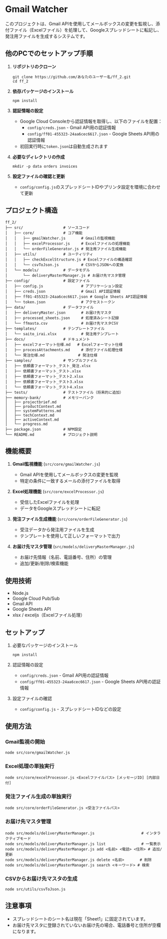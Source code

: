 # Gmail Watcher

このプロジェクトは、Gmail APIを使用してメールボックスの変更を監視し、添付ファイル（Excelファイル）を処理して、Googleスプレッドシートに転記し、発注用ファイルを生成するシステムです。

## 他のPCでのセットアップ手順

1. **リポジトリのクローン**
   ```
   git clone https://github.com/あなたのユーザー名/ff_2.git
   cd ff_2
   ```

2. **依存パッケージのインストール**
   ```
   npm install
   ```

3. **認証情報の設定**
   - Google Cloud Consoleから認証情報を取得し、以下のファイルを配置：
     - `config/creds.json` - Gmail API用の認証情報
     - `config/ff01-455323-24aa6cec6617.json` - Google Sheets API用の認証情報
   - 初回実行時に`token.json`は自動生成されます

4. **必要なディレクトリの作成**
   ```
   mkdir -p data orders invoices
   ```

5. **設定ファイルの確認と更新**
   - `config/config.js`のスプレッドシートIDやプリンタ設定を環境に合わせて更新

## プロジェクト構造

```
ff_2/
├── src/                  # ソースコード
│   ├── core/             # コア機能
│   │   ├── gmailWatcher.js       # Gmailの監視機能
│   │   ├── excelProcessor.js     # Excelファイルの処理機能
│   │   └── orderFileGenerator.js # 発注用ファイル生成機能
│   ├── utils/            # ユーティリティ
│   │   ├── checkExcelStructure.js # Excelファイルの構造確認
│   │   └── csvToJson.js          # CSVからJSONへの変換
│   └── models/           # データモデル
│       └── deliveryMasterManager.js # お届け先マスタ管理
├── config/               # 設定ファイル
│   ├── config.js                 # アプリケーション設定
│   ├── creds.json                # Gmail API認証情報
│   ├── ff01-455323-24aa6cec6617.json # Google Sheets API認証情報
│   └── token.json                # アクセストークン
├── data/                 # データファイル
│   ├── deliveryMaster.json       # お届け先マスタ
│   ├── processed_sheets.json     # 処理済みシート記録
│   └── ffmasta.csv               # お届け先マスタCSV
├── templates/            # テンプレートファイル
│   └── saito_irai.xlsx           # 発注用テンプレート
├── docs/                 # ドキュメント
│   ├── excelフォーマット仕様.md   # Excelフォーマット仕様
│   ├── processAttachments.md     # 添付ファイル処理仕様
│   └── 発注仕様.md               # 発注仕様
├── samples/              # サンプルファイル
│   ├── 依頼書フォーマット_テスト_発注.xlsx
│   ├── 依頼書フォーマット_テスト.xlsx
│   ├── 依頼書フォーマット_テスト2.xlsx
│   ├── 依頼書フォーマット_テスト3.xlsx
│   └── 依頼書フォーマット_テスト4.xlsx
├── tests/                # テストファイル（将来的に追加）
├── memory-bank/          # メモリーバンク
│   ├── projectbrief.md
│   ├── productContext.md
│   ├── systemPatterns.md
│   ├── techContext.md
│   ├── activeContext.md
│   └── progress.md
├── package.json          # NPM設定
└── README.md             # プロジェクト説明
```

## 機能概要

1. **Gmail監視機能** (`src/core/gmailWatcher.js`)
   - Gmail APIを使用してメールボックスの変更を監視
   - 特定の条件に一致するメールの添付ファイルを取得

2. **Excel処理機能** (`src/core/excelProcessor.js`)
   - 受信したExcelファイルを処理
   - データをGoogleスプレッドシートに転記

3. **発注ファイル生成機能** (`src/core/orderFileGenerator.js`)
   - 受注データから発注用ファイルを生成
   - テンプレートを使用して正しいフォーマットで出力

4. **お届け先マスタ管理** (`src/models/deliveryMasterManager.js`)
   - お届け先情報（名前、電話番号、住所）の管理
   - 追加/更新/削除/検索機能

## 使用技術

- Node.js
- Google Cloud Pub/Sub
- Gmail API
- Google Sheets API
- xlsx / exceljs（Excelファイル処理）

## セットアップ

1. 必要なパッケージのインストール
   ```
   npm install
   ```

2. 認証情報の設定
   - `config/creds.json` - Gmail API用の認証情報
   - `config/ff01-455323-24aa6cec6617.json` - Google Sheets API用の認証情報

3. 設定ファイルの確認
   - `config/config.js` - スプレッドシートIDなどの設定

## 使用方法

### Gmail監視の開始

```
node src/core/gmailWatcher.js
```

### Excel処理の単独実行

```
node src/core/excelProcessor.js <Excelファイルパス> [メッセージID] [内部日付]
```

### 発注ファイル生成の単独実行

```
node src/core/orderFileGenerator.js <受注ファイルパス>
```

### お届け先マスタ管理

```
node src/models/deliveryMasterManager.js                     # インタラクティブモード
node src/models/deliveryMasterManager.js list                # 一覧表示
node src/models/deliveryMasterManager.js add <名前> <電話> <住所> # 追加/更新
node src/models/deliveryMasterManager.js delete <名前>       # 削除
node src/models/deliveryMasterManager.js search <キーワード> # 検索
```

### CSVからお届け先マスタの生成

```
node src/utils/csvToJson.js
```

## 注意事項

- スプレッドシートのシート名は現在「Sheet1」に固定されています。
- お届け先マスタに登録されていないお届け先の場合、電話番号と住所が空欄になります。
